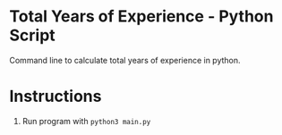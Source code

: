 # Total Years of Experience - Python Script
Command line to calculate total years of experience in python.

# Instructions
1. Run program with `python3 main.py`
